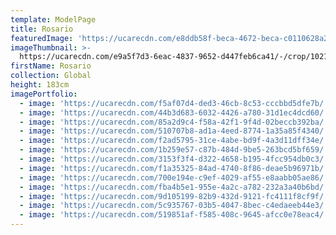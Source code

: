 ```yaml
---
template: ModelPage
title: Rosario
featuredImage: 'https://ucarecdn.com/e8ddb58f-beca-4672-beca-c0110628a236/'
imageThumbnail: >-
  https://ucarecdn.com/e9a5f7d3-6eac-4837-9652-d447feb6ca41/-/crop/1021x1212/410,228/-/preview/
firstName: Rosario
collection: Global
height: 183cm
imagePortfolio:
  - image: 'https://ucarecdn.com/f5af07d4-ded3-46cb-8c53-cccbbd5dfe7b/'
  - image: 'https://ucarecdn.com/44b3d683-6032-4426-a780-31d1ec4dcd60/'
  - image: 'https://ucarecdn.com/85a2d9c4-f58a-42f1-9f4d-02beccb392ba/'
  - image: 'https://ucarecdn.com/510707b8-ad1a-4eed-8774-1a35a85f4340/'
  - image: 'https://ucarecdn.com/f2ad5795-31ce-4abe-bd9f-4a3d11dff34e/'
  - image: 'https://ucarecdn.com/1b259e57-c87b-484d-9be5-263bcd5bf659/'
  - image: 'https://ucarecdn.com/3153f3f4-d322-4658-b195-4fcc954db0c3/'
  - image: 'https://ucarecdn.com/f1a35325-84ad-4740-8f86-deae5b96971b/'
  - image: 'https://ucarecdn.com/700e194e-c9ef-4029-af55-e8aabb05ae86/'
  - image: 'https://ucarecdn.com/fba4b5e1-955e-4a2c-a782-232a3a40b6bd/'
  - image: 'https://ucarecdn.com/9d105199-82b9-432d-9121-fc4111f8cf9f/'
  - image: 'https://ucarecdn.com/5c935767-03b5-4047-8bec-c4edaeeb44e3/'
  - image: 'https://ucarecdn.com/519851af-f585-408c-9645-afcc0e78eac4/'
---
```


